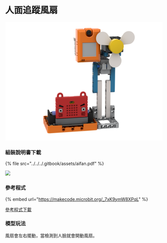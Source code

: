 # 人面追蹤風扇

![.](../../../.gitbook/assets/aifan.png)

### 組裝說明書下載

{% file src="../../../.gitbook/assets/aifan.pdf" %}

![](../../../.gitbook/assets/aifan\_wiring.png)

### 參考程式

{% embed url="https://makecode.microbit.org/_7xK9ymW8XPqL" %}

[參考程式下載](https://makecode.microbit.org/\_7xK9ymW8XPqL)

### 模型玩法

風扇會左右擺動，當檢測到人臉就會開動風扇。
